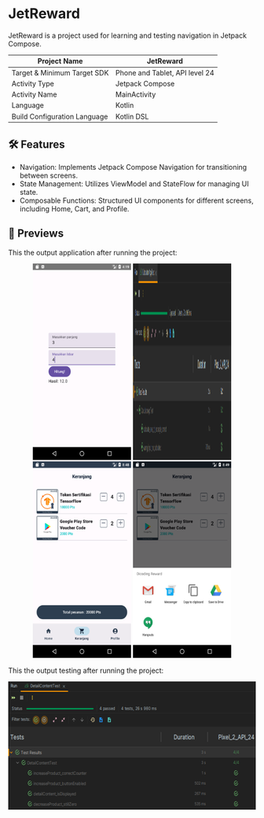 # JetReward

JetReward is a project used for learning and testing navigation in Jetpack Compose.

| Project Name                 | JetReward                      |
|------------------------------|--------------------------------|
| Target & Minimum Target SDK  | Phone and Tablet, API level 24 |
| Activity Type                | Jetpack Compose                | 
| Activity Name                | MainActivity                   |
| Language                     | Kotlin                         |
| Build Configuration Language | Kotlin DSL                     |

## 🛠️ Features

- Navigation: Implements Jetpack Compose Navigation for transitioning between screens.
- State Management: Utilizes ViewModel and StateFlow for managing UI state.
- Composable Functions: Structured UI components for different screens, including Home, Cart, and Profile.

## 👀 Previews

This the output application after running the project:

<p align="center">
    <img src="previews/preview_1.png" alt="Preview 1" width="200" height="400">
    <img src="previews/preview_2.png" alt="Preview 2" width="200" height="400">
    <img src="previews/preview_3.png" alt="Preview 3" width="200" height="400">
    <img src="previews/preview_4.png" alt="Preview 4" width="200" height="400">
</p>

This the output testing after running the project:

<p align="center">
    <img src="previews/preview_testing_1.png" alt="Preview 1" width="627" height="261">
</p>
